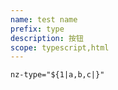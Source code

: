 ```yaml
---
name: test name
prefix: type
description: 按钮
scope: typescript,html
---
```


```html
nz-type="${1|a,b,c|}"
```